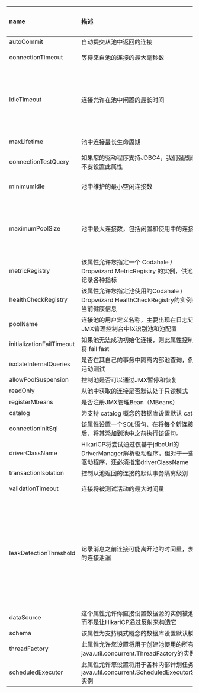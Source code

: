 | name | 描述 | 构造器默认值 | 默认配置validate之后的值 | validate重置 |
| :-----| :----| :----| :----| :----|
|autoCommit|	自动提交从池中返回的连接|true|	|true|	|-
|connectionTimeout|	等待来自池的连接的最大毫秒数|	SECONDS.toMillis(30) = 30000|	30000|	如果小于250毫秒，则被重置回30秒
|idleTimeout|	连接允许在池中闲置的最长时间|	MINUTES.toMillis(10) = 600000|	600000|	如果idleTimeout+1秒>maxLifetime 且 maxLifetime>0，则会被重置为0（代表永远不会退出）；如果idleTimeout!=0且小于10秒，则会被重置为10秒
|maxLifetime|	池中连接最长生命周期|	MINUTES.toMillis(30) = 1800000|	1800000|	如果不等于0且小于30秒则会被重置回30分钟
|connectionTestQuery|	如果您的驱动程序支持JDBC4，我们强烈建议您不要设置此属性|	null|	null|	-
|minimumIdle|	池中维护的最小空闲连接数|	-1|	10|	minIdle<0或者minIdle>maxPoolSize,则被重置为maxPoolSize
|maximumPoolSize|	池中最大连接数，包括闲置和使用中的连接|	-1|	10|	如果maxPoolSize小于1，则会被重置。当minIdle<=0被重置为DEFAULT_POOL_SIZE则为10;如果minIdle>0则重置为minIdle的值
|metricRegistry|	该属性允许您指定一个 Codahale / Dropwizard MetricRegistry 的实例，供池使用以记录各种指标|	null|	null|	-
|healthCheckRegistry|	该属性允许您指定池使用的Codahale / Dropwizard HealthCheckRegistry的实例来报告当前健康信息|	null|	null|	-
|poolName|	连接池的用户定义名称，主要出现在日志记录和JMX管理控制台中以识别池和池配置|	null|	HikariPool-1|	-
|initializationFailTimeout|	如果池无法成功初始化连接，则此属性控制池是否将 fail fast|	1|	1|	-
|isolateInternalQueries|	是否在其自己的事务中隔离内部池查询，例如连接活动测试|	false|	false|	-
|allowPoolSuspension|	控制池是否可以通过JMX暂停和恢复|	false|	false|	-
|readOnly|	从池中获取的连接是否默认处于只读模式|	false|	false|	-
|registerMbeans|	是否注册JMX管理Bean（MBeans）|	false|	false|	-
|catalog|	为支持 catalog 概念的数据库设置默认 catalog|	driver default|	null|	-
|connectionInitSql|	该属性设置一个SQL语句，在将每个新连接创建后，将其添加到池中之前执行该语句。|	null|	null|	-
|driverClassName|	HikariCP将尝试通过仅基于jdbcUrl的DriverManager解析驱动程序，但对于一些较旧的驱动程序，还必须指定driverClassName|	null|	null|	-
|transactionIsolation|	控制从池返回的连接的默认事务隔离级别|	null|	null|	-
|validationTimeout|	连接将被测试活动的最大时间量|	SECONDS.toMillis(5) = 5000|	5000|	如果小于250毫秒，则会被重置回5秒
|leakDetectionThreshold|	记录消息之前连接可能离开池的时间量，表示可能的连接泄漏|	0|	0|	如果大于0且不是单元测试，则进一步判断：(leakDetectionThreshold < SECONDS.toMillis(2) or (leakDetectionThreshold > maxLifetime && maxLifetime > 0)，会被重置为0 . 即如果要生效则必须>0，而且不能小于2秒，而且当maxLifetime > 0时不能大于maxLifetime
|dataSource|	这个属性允许你直接设置数据源的实例被池包装，而不是让HikariCP通过反射来构造它|	null|	null|	-
|schema|	该属性为支持模式概念的数据库设置默认模式|	driver default|	null|	-
|threadFactory|	此属性允许您设置将用于创建池使用的所有线程的java.util.concurrent.ThreadFactory的实例。|	null|	null|	-
|scheduledExecutor|	此属性允许您设置将用于各种内部计划任务的java.util.concurrent.ScheduledExecutorService实例|	null|	null|	-
